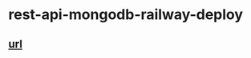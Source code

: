 # rest-api-mongodb-railway-deploy

####
##  [url](https://rest-api-mongodb-railway-deploy-production.up.railway.app/)
